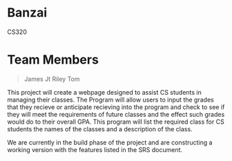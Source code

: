 # Banzai
CS320
# Team Members
>James
>Jt
>Riley
>Tom

This project will create a webpage designed to assist CS students in managing their classes. The Program will allow users to input the grades that they recieve or anticipate recieving into the program and check to see if they will meet the requirements of future classes and the effect such grades would do to their overall GPA. This program will list the required class for CS students the names of the classes and a description of the class.

We are currently in the build phase of the project and are constructing a working version with the features listed in the SRS document.

